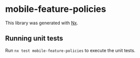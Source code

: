 # mobile-feature-policies

This library was generated with [Nx](https://nx.dev).

## Running unit tests

Run `nx test mobile-feature-policies` to execute the unit tests.
